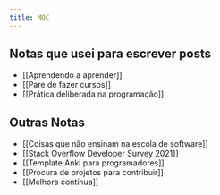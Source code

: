 ```yaml
---
title: MOC
---
```


## Notas que usei para escrever posts
- [[Aprendendo a aprender]]
- [[Pare de fazer cursos]]
- [[Prática deliberada na programação]]

## Outras Notas
- [[Coisas que não ensinam na escola de software]]
- [[Stack Overflow Developer Survey 2021]]
- [[Template Anki para programadores]]
- [[Procura de projetos para contribuir]]
- [[Melhora contínua]]
